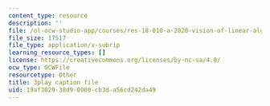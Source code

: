 ```yaml
---
content_type: resource
description: ''
file: /ol-ocw-studio-app/courses/res-18-010-a-2020-vision-of-linear-algebra-spring-2020/19af302938d90000cb3da56cd242da49_IHO7_n7Y09s.srt
file_size: 17517
file_type: application/x-subrip
learning_resource_types: []
license: https://creativecommons.org/licenses/by-nc-sa/4.0/
ocw_type: OCWFile
resourcetype: Other
title: 3play caption file
uid: 19af3029-38d9-0000-cb3d-a56cd242da49
---
```

